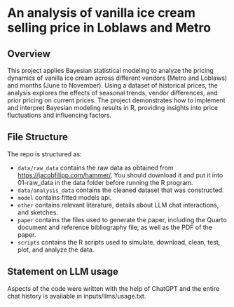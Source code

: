 # An analysis of vanilla ice cream selling price in Loblaws and Metro

## Overview

This project applies Bayesian statistical modeling to analyze the pricing dynamics of vanilla ice cream across different vendors (Metro and Loblaws) and months (June to November). Using a dataset of historical prices, the analysis explores the effects of seasonal trends, vendor differences, and prior pricing on current prices. The project demonstrates how to implement and interpret Bayesian modeling results in R, providing insights into price fluctuations and influencing factors.


## File Structure

The repo is structured as:

-   `data/raw_data` contains the raw data as obtained from https://jacobfilipp.com/hammer/. You should download it and put it into 01-raw_data in the data folder before running the R program.
-   `data/analysis_data` contains the cleaned dataset that was constructed.
-   `model` contains fitted models api. 
-   `other` contains relevant literature, details about LLM chat interactions, and sketches.
-   `paper` contains the files used to generate the paper, including the Quarto document and reference bibliography file, as well as the PDF of the paper. 
-   `scripts` contains the R scripts used to simulate, download, clean, test, plot, and analyze the data.

## Statement on LLM usage

Aspects of the code were written with the help of ChatGPT and the entire chat history is available in inputs/llms/usage.txt.

